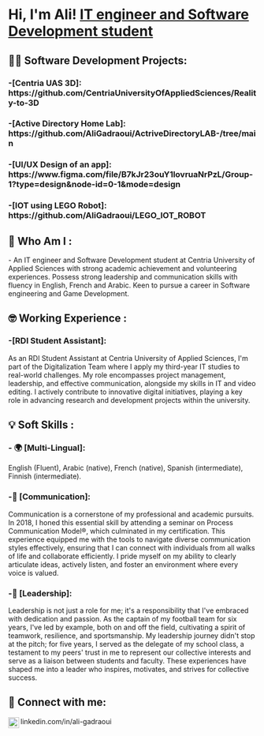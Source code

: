 <h1>Hi, I'm Ali!  <a href="linkedin.com/in/ali-gadraoui">IT engineer and Software Development student</a> </h1>

<h2>👨‍💻 Software Development Projects:</h2>

<h3>-[Centria UAS 3D]: 
  https://github.com/CentriaUniversityOfAppliedSciences/Reality-to-3D
<h3>-[Active Directory Home Lab]:
  https://github.com/AliGadraoui/ActriveDirectoryLAB-/tree/main
<h3>-[UI/UX Design of an app]: 
  https://www.figma.com/file/B7kJr23ouY1lovruaNrPzL/Group-1?type=design&node-id=0-1&mode=design
<h3>-[IOT using LEGO Robot]: 
  https://github.com/AliGadraoui/LEGO_IOT_ROBOT

<h2> 🧐 Who Am I :</h2>
- An IT engineer and Software Development student at Centria University of Applied Sciences with strong academic achievement and volunteering experiences. Possess strong leadership and communication skills with fluency in English, French and Arabic. Keen to pursue a career in Software engineering and Game Development.

<h2> 🤓 Working Experience :</h2>
<h3>-[RDI Student Assistant]:</h3>As an RDI Student Assistant at Centria University of Applied Sciences, I'm part of the Digitalization Team where I apply my third-year IT studies to real-world challenges. My role encompasses project management, leadership, and effective communication, alongside my skills in IT and video editing. I actively contribute to innovative digital initiatives, playing a key role in advancing research and development projects within the university.

<h2> 💡 Soft Skills :</h2>
<h3>- 🌍 [Multi-Lingual]:</h3> English (Fluent), Arabic (native), French (native), Spanish (intermediate), Finnish (intermediate).
<h3>-💬 [Communication]:</h3>Communication is a cornerstone of my professional and academic pursuits. In 2018, I honed this essential skill by attending a seminar on Process Communication Model®, which culminated in my certification. This experience equipped me with the tools to navigate diverse communication styles effectively, ensuring that I can connect with individuals from all walks of life and collaborate efficiently. I pride myself on my ability to clearly articulate ideas, actively listen, and foster an environment where every voice is valued.
<h3>-🧢 [Leadership]:</h3>Leadership is not just a role for me; it's a responsibility that I've embraced with dedication and passion. As the captain of my football team for six years, I've led by example, both on and off the field, cultivating a spirit of teamwork, resilience, and sportsmanship. My leadership journey didn't stop at the pitch; for five years, I served as the delegate of my school class, a testament to my peers' trust in me to represent our collective interests and serve as a liaison between students and faculty. These experiences have shaped me into a leader who inspires, motivates, and strives for collective success.

<h2> 🤳 Connect with me:</h2>

<img align="left" alt="AliGadraoui | LinkedIn" width="22px" src="https://cdn.jsdelivr.net/npm/simple-icons@v3/icons/linkedin.svg" />linkedin.com/in/ali-gadraoui

[linkedin]: linkedin.com/in/ali-gadraoui

<!--
**joshmadakor1/joshmadakor1** is a ✨ _special_ ✨ repository because its `README.md` (this file) appears on your GitHub profile.

Here are some ideas to get you started:

- 🔭 I’m currently working on ...
- 🌱 I’m currently learning ...
- 👯 I’m looking to collaborate on ...
- 🤔 I’m looking for help with ...
- 💬 Ask me about ...
- 📫 How to reach me: ...
- 😄 Pronouns: ...
- ⚡ Fun fact: ...
-->
